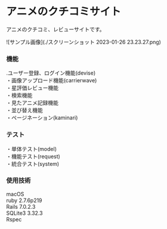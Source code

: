 # アニメのクチコミサイト

アニメのクチコミ、レビューサイトです。

![サンプル画像](./スクリーンショット 2023-01-26 23.23.27.png)

### 機能
.ユーザー登録、ログイン機能(devise)<br>
・画像アップロード機能(carrierwave)<br>
・星評価レビュー機能<br>
・検索機能<br>
・見たアニメ記録機能<br>
・並び替え機能<br>
・ページネーション(kaminari)<br>

### テスト
・単体テスト(model)<br>
・機能テスト(request)<br>
・統合テスト(system)<br>

### 使用技術
macOS<br>
ruby 2.7.6p219<br>
Rails 7.0.2.3<br>
SQLite3 3.32.3<br>
Rspec<br>
